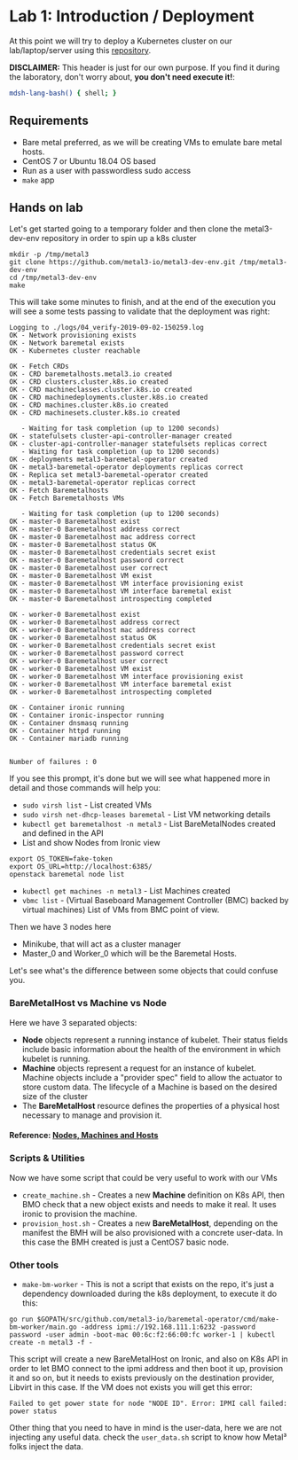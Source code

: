 # Lab 1: Introduction / Deployment 

At this point we will try to deploy a Kubernetes cluster on our lab/laptop/server using this [repository](https://github.com/metal3-io/metal3-dev-env).

**DISCLAIMER:** This header is just for our own purpose. If you find it during the laboratory, don't worry about, **you don't need execute it!**:

```bash @mdsh
mdsh-lang-bash() { shell; }
```

## Requirements

- Bare metal preferred, as we will be creating VMs to emulate bare metal hosts.
- CentOS 7 or Ubuntu 18.04 OS based
- Run as a user with passwordless sudo access
- `make` app

## Hands on lab

Let's get started going to a temporary folder and then clone the metal3-dev-env repository in order to spin up a k8s cluster

```shell
mkdir -p /tmp/metal3
git clone https://github.com/metal3-io/metal3-dev-env.git /tmp/metal3-dev-env
cd /tmp/metal3-dev-env
make
```

This will take some minutes to finish, and at the end of the execution you will see a some tests passing to validate that the deployment was right:

```
Logging to ./logs/04_verify-2019-09-02-150259.log
OK - Network provisioning exists
OK - Network baremetal exists
OK - Kubernetes cluster reachable

OK - Fetch CRDs
OK - CRD baremetalhosts.metal3.io created
OK - CRD clusters.cluster.k8s.io created
OK - CRD machineclasses.cluster.k8s.io created
OK - CRD machinedeployments.cluster.k8s.io created
OK - CRD machines.cluster.k8s.io created
OK - CRD machinesets.cluster.k8s.io created

   - Waiting for task completion (up to 1200 seconds)
OK - statefulsets cluster-api-controller-manager created
OK - cluster-api-controller-manager statefulsets replicas correct
   - Waiting for task completion (up to 1200 seconds)
OK - deployments metal3-baremetal-operator created
OK - metal3-baremetal-operator deployments replicas correct
OK - Replica set metal3-baremetal-operator created
OK - metal3-baremetal-operator replicas correct
OK - Fetch Baremetalhosts
OK - Fetch Baremetalhosts VMs

   - Waiting for task completion (up to 1200 seconds)
OK - master-0 Baremetalhost exist
OK - master-0 Baremetalhost address correct
OK - master-0 Baremetalhost mac address correct
OK - master-0 Baremetalhost status OK
OK - master-0 Baremetalhost credentials secret exist
OK - master-0 Baremetalhost password correct
OK - master-0 Baremetalhost user correct
OK - master-0 Baremetalhost VM exist
OK - master-0 Baremetalhost VM interface provisioning exist
OK - master-0 Baremetalhost VM interface baremetal exist
OK - master-0 Baremetalhost introspecting completed

OK - worker-0 Baremetalhost exist
OK - worker-0 Baremetalhost address correct
OK - worker-0 Baremetalhost mac address correct
OK - worker-0 Baremetalhost status OK
OK - worker-0 Baremetalhost credentials secret exist
OK - worker-0 Baremetalhost password correct
OK - worker-0 Baremetalhost user correct
OK - worker-0 Baremetalhost VM exist
OK - worker-0 Baremetalhost VM interface provisioning exist
OK - worker-0 Baremetalhost VM interface baremetal exist
OK - worker-0 Baremetalhost introspecting completed

OK - Container ironic running
OK - Container ironic-inspector running
OK - Container dnsmasq running
OK - Container httpd running
OK - Container mariadb running


Number of failures : 0
```

If you see this prompt, it's done but we will see what happened more in detail and those commands will help you:

- `sudo virsh list` - List created VMs
- `sudo virsh net-dhcp-leases baremetal` - List VM networking details 
- `kubectl get baremetalhost -n metal3` - List BareMetalNodes created and defined in the API 
- List and show Nodes from Ironic view
```
export OS_TOKEN=fake-token
export OS_URL=http://localhost:6385/
openstack baremetal node list
```
- `kubectl get machines -n metal3` - List Machines created 
- `vbmc list` - (Virtual Baseboard Management Controller (BMC) backed by virtual machines) List of VMs from BMC point of view.

Then we have 3 nodes here

- Minikube, that will act as a cluster manager
- Master_0 and Worker_0 which will be the Baremetal Hosts.

Let's see what's the difference between some objects that could confuse you.

### BareMetalHost vs Machine vs Node

Here we have 3 separated objects:

- **Node** objects represent a running instance of kubelet. Their status fields include basic information about the health of the environment in which kubelet is running.
- **Machine** objects represent a request for an instance of kubelet. Machine objects include a "provider spec" field to allow the actuator to store custom data. The lifecycle of a Machine is based on the desired size of the cluster
- The **BareMetalHost** resource defines the properties of a physical host necessary to manage and provision it.

#### Reference: [Nodes, Machines and Hosts](https://github.com/metal3-io/metal3-docs/blob/master/design/nodes-machines-and-hosts.md#data-model)


### Scripts & Utilities

Now we have some script that could be very useful to work with our VMs

- `create_machine.sh` - Creates a new **Machine** definition on K8s API, then BMO check that a new object exists and needs to make it real. It uses ironic to provision the machine.
- `provision_host.sh` - Creates a new **BareMetalHost**, depending on the manifest the BMH will be also provisioned with a concrete user-data. In this case the BMH created is just a CentOS7 basic node.


### Other tools

- `make-bm-worker` - This is not a script that exists on the repo, it's just a dependency downloaded during the k8s deployment, to execute it do this:
```
go run $GOPATH/src/github.com/metal3-io/baremetal-operator/cmd/make-bm-worker/main.go -address ipmi://192.168.111.1:6232 -password password -user admin -boot-mac 00:6c:f2:66:00:fc worker-1 | kubectl create -n metal3 -f -
```
  This script will create a new BareMetalHost on Ironic, and also on K8s API in order to let BMO connect to the ipmi address and then boot it up, provision it and so on, but it needs to exists previously on the destination provider, Libvirt in this case. If the VM does not exists you will get this error:
  ```
  Failed to get power state for node "NODE ID". Error: IPMI call failed: power status
  ```
  Other thing that you need to have in mind is the user-data, here we are not injecting any useful data. check the `user_data.sh` script to know how Metal³ folks inject the data. 

